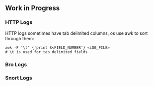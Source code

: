 ## Work in Progress

### HTTP Logs

HTTP logs sometimes have tab delimited columns, os use awk to sort through them:
```
awk -F '\t' {'print $<FIELD_NUMBER'} <LOG_FILE> 
# \t is used for tab delimited fields
```
### Bro Logs 

### Snort Logs

